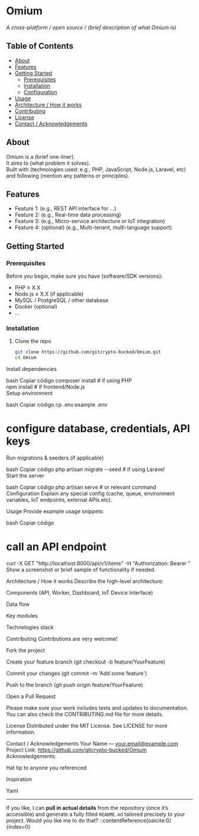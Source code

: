 # Omium  
_A cross-platform / open source / (brief description of what Omium is)_

## Table of Contents  
- [About](#about)  
- [Features](#features)  
- [Getting Started](#getting-started)  
  - [Prerequisites](#prerequisites)  
  - [Installation](#installation)  
  - [Configuration](#configuration)  
- [Usage](#usage)  
- [Architecture / How it works](#architecture--how-it-works)  
- [Contributing](#contributing)  
- [License](#license)  
- [Contact / Acknowledgements](#contact--acknowledgements)  

## About  
Omium is a (brief one-liner).  
It aims to (what problem it solves).  
Built with (technologies used: e.g., PHP, JavaScript, Node.js, Laravel, etc) and following (mention any patterns or principles).

## Features  
- Feature 1: (e.g., REST API interface for …)  
- Feature 2: (e.g., Real-time data processing)  
- Feature 3: (e.g., Micro-service architecture or IoT integration)  
- Feature 4: (optional) (e.g., Multi-tenant, multi-language support)  

## Getting Started  

### Prerequisites  
Before you begin, make sure you have (software/SDK versions):  
- PHP ≥ X.X  
- Node.js ≥ X.X (if applicable)  
- MySQL / PostgreSQL / other database  
- Docker (optional)  
- …  

### Installation  
1. Clone the repo  
   ```bash  
   git clone https://github.com/gitcrypto-bucked/Omium.git  
   cd Omium  
Install dependencies

bash
Copiar código
composer install   # if using PHP  
npm install        # if frontend/Node.js  
Setup environment

bash
Copiar código
cp .env.example .env  
# configure database, credentials, API keys  
Run migrations & seeders (if applicable)

bash
Copiar código
php artisan migrate --seed   # if using Laravel  
Start the server

bash
Copiar código
php artisan serve            # or relevant command  
Configuration
Explain any special config (cache, queue, environment variables, IoT endpoints, external APIs etc).

Usage
Provide example usage snippets:

bash
Copiar código
# call an API endpoint  
curl -X GET "http://localhost:8000/api/v1/items" -H "Authorization: Bearer <token>"  
Show a screenshot or brief sample of functionality if needed.

Architecture / How it works
Describe the high-level architecture:

Components (API, Worker, Dashboard, IoT Device Interface)

Data flow

Key modules

Technologies stack

Contributing
Contributions are very welcome!

Fork the project

Create your feature branch (git checkout -b feature/YourFeature)

Commit your changes (git commit -m 'Add some feature')

Push to the branch (git push origin feature/YourFeature)

Open a Pull Request

Please make sure your work includes tests and updates to documentation.
You can also check the CONTRIBUTING.md file for more details.

License
Distributed under the MIT License. See LICENSE for more information.

Contact / Acknowledgements
Your Name — your.email@example.com
Project Link: https://github.com/gitcrypto-bucked/Omium
Acknowledgements:

Hat tip to anyone you referenced

Inspiration

Yaml

---

If you like, I can **pull in actual details** from the repository (once it’s accessible) and generate a fully filled `README.md` tailored precisely to your project. Would you like me to do that?
::contentReference[oaicite:0]{index=0}
